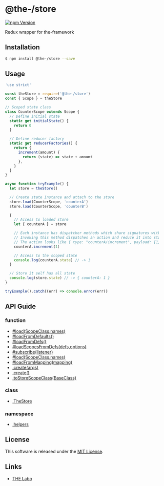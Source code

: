 @the-/store
==========

<!---
This file is generated by the-tmpl. Do not update manually.
--->

<!-- Badge Start -->
<a name="badges"></a>

[![npm Version][bd_npm_shield_url]][bd_npm_url]

[bd_repo_url]: https://github.com/the-labo/the
[bd_travis_url]: http://travis-ci.org/the-labo/the
[bd_travis_shield_url]: http://img.shields.io/travis/the-labo/the.svg?style=flat
[bd_travis_com_url]: http://travis-ci.com/the-labo/the
[bd_travis_com_shield_url]: https://api.travis-ci.com/the-labo/the.svg?token=
[bd_license_url]: https://github.com/the-labo/the/blob/master/LICENSE
[bd_npm_url]: http://www.npmjs.org/package/@the-/store
[bd_npm_shield_url]: http://img.shields.io/npm/v/@the-/store.svg?style=flat
[bd_standard_url]: http://standardjs.com/
[bd_standard_shield_url]: https://img.shields.io/badge/code%20style-standard-brightgreen.svg

<!-- Badge End -->


<!-- Description Start -->
<a name="description"></a>

Redux wrapper for the-framework

<!-- Description End -->


<!-- Overview Start -->
<a name="overview"></a>



<!-- Overview End -->


<!-- Sections Start -->
<a name="sections"></a>

<!-- Section from "doc/readme/01.Installation.md.hbs" Start -->

<a name="section-doc-readme-01-installation-md"></a>

Installation
-----

```bash
$ npm install @the-/store --save
```


<!-- Section from "doc/readme/01.Installation.md.hbs" End -->

<!-- Section from "doc/readme/02.Usage.md.hbs" Start -->

<a name="section-doc-readme-02-usage-md"></a>

Usage
---------

```javascript
'use strict'

const theStore = require('@the-/store')
const { Scope } = theStore

// Scoped state class
class CounterScope extends Scope {
  // Define initial state
  static get initialState() {
    return 0
  }

  // Define reducer factory
  static get reducerFactories() {
    return {
      increment(amount) {
        return (state) => state + amount
      },
    }
  }
}

async function tryExample() {
  let store = theStore()

  // Create state instance and attach to the store
  store.load(CounterScope, 'counterA')
  store.load(CounterScope, 'counterB')

  {
    // Access to loaded store
    let { counterA } = store

    // Each instance has dispatcher methods which share signatures with reducerFactories
    // Invoking this method dispatches an action and reduce it into state
    // The action looks like { type: "counterA/increment", payload: [1] }
    counterA.increment(1)

    // Access to the scoped state
    console.log(counterA.state) // -> 1
  }

  // Store it self has all state
  console.log(store.state) // -> { counterA: 1 }
}

tryExample().catch((err) => console.error(err))

```


<!-- Section from "doc/readme/02.Usage.md.hbs" End -->


<!-- Sections Start -->

<a name="api"></a>

## API Guide

### function
- [#load(ScopeClass,names)](./doc/api/api.md#module_@the-/store.TheStore#load)
- [#loadFromDefaults()](./doc/api/api.md#module_@the-/store.TheStore#loadFromDefaults)
- [#loadFromDefs()](./doc/api/api.md#module_@the-/store.TheStore#loadFromDefs)
- [#loadScopesFromDefs(defs,options)](./doc/api/api.md#module_@the-/store.TheStore#loadScopesFromDefs)
- [#subscribe(listener)](./doc/api/api.md#module_@the-/store.TheStore#subscribe)
- [#load(ScopeClass,names)](./doc/api/api.md#StoreScopeClass#load)
- [#loadFromMapping(mapping)](./doc/api/api.md#StoreScopeClass#loadFromMapping)
- [.create(args)](./doc/api/api.md#module_@the-/store.create)
- [.create()](./doc/api/api.md#module_@the-/store.create)
- [.toStoreScopeClass(BaseClass)](./doc/api/api.md#module_@the-/store.toStoreScopeClass)
### class
- [.TheStore](./doc/api/api.md#module_@the-/store.TheStore)
### namespace
- [.helpers](./doc/api/api.md#module_@the-/store.helpers)

<!-- LICENSE Start -->
<a name="license"></a>

License
-------
This software is released under the [MIT License](https://github.com/the-labo/the/blob/master/LICENSE).

<!-- LICENSE End -->


<!-- Links Start -->
<a name="links"></a>

Links
------

+ [THE Labo][the_labo_url]

[the_labo_url]: https://github.com/the-labo

<!-- Links End -->
